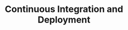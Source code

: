 ---
layout: post
title: Continuous Integration and Deployment
description: Introduction to Continuous Integration and Deployment
categories: introduction
---